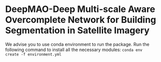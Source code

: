 # DeepMAO-Deep Multi-scale Aware Overcomplete Network for Building Segmentation in Satellite Imagery
We advise you to use conda environment to run the package. Run the following command to install all the necessary modules:
<code>conda env create -f environment.yml </code>
